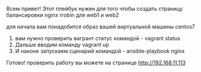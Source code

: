 Всем привет!
Этот плейбук нужен для того чтобы создать страницу балансировки nginx rrobin для web1 и web2

для начала вам понадобится образ вашей виртуальной машины centos7
1) вам нужно проверить вагрант статус командой - vagrant status
2) Дальше вводим команду vagrant up
3) И наконе запускаем сценарий командой - ansible-playbook nginx

Готово!
проверить работу вы можете на странице http://192.168.11.113
